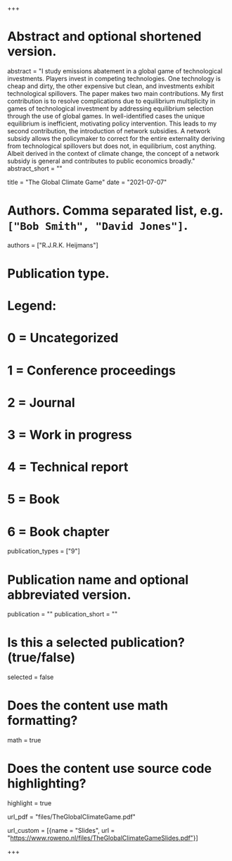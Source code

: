 +++
# Abstract and optional shortened version.
abstract = "I study emissions abatement in a global game of technological investments. Players invest in competing technologies. One technology is cheap and dirty, the other expensive but clean, and investments exhibit technological spillovers. The paper makes two main contributions. My first contribution is to resolve complications due to equilibrium multiplicity in games of technological investment by addressing equilibrium selection through the use of global games. In well-identified cases the unique equilibrium is inefficient, motivating policy intervention. This leads to my second contribution, the introduction of network subsidies. A network subsidy allows the policymaker to correct for the entire externality deriving from technological spillovers but does not, in equilibrium, cost anything. Albeit derived in the context of climate change, the concept of a network subsidy is general and contributes to public economics broadly."
abstract_short = ""

title = "The Global Climate Game"
date = "2021-07-07"

# Authors. Comma separated list, e.g. `["Bob Smith", "David Jones"]`.
authors = ["R.J.R.K. Heijmans"]

# Publication type.
# Legend:
# 0 = Uncategorized
# 1 = Conference proceedings
# 2 = Journal
# 3 = Work in progress
# 4 = Technical report
# 5 = Book
# 6 = Book chapter
publication_types = ["9"]

# Publication name and optional abbreviated version.
publication = ""
publication_short = ""

# Is this a selected publication? (true/false)
selected = false


# Does the content use math formatting?
math = true

# Does the content use source code highlighting?
highlight = true

url_pdf = "files/TheGlobalClimateGame.pdf"

url_custom = [{name = "Slides", url = "https://www.roweno.nl/files/TheGlobalClimateGameSlides.pdf"}]



+++

